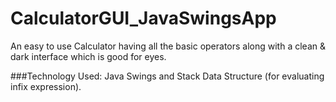 # CalculatorGUI_JavaSwingsApp
An easy to use Calculator having all the basic operators along with a clean &amp; dark interface which is good for eyes. 

###Technology Used: Java Swings and Stack Data Structure (for evaluating infix expression). 
